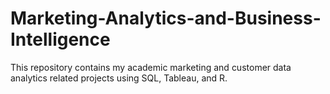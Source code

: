 # Marketing-Analytics-and-Business-Intelligence
This repository contains my academic marketing and customer data analytics related projects using SQL, Tableau, and R.
